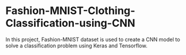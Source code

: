 # Fashion-MNIST-Clothing-Classification-using-CNN
In this project, Fashion-MNIST dataset  is  used to create a CNN model to solve a classification problem using Keras and Tensorflow.
